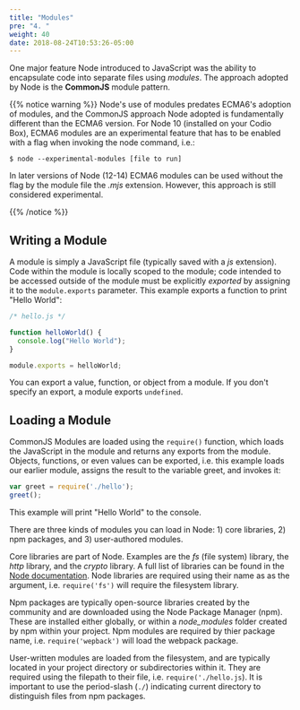 ```yaml
---
title: "Modules"
pre: "4. "
weight: 40
date: 2018-08-24T10:53:26-05:00
---
```


One major feature Node introduced to JavaScript was the ability to encapsulate code into separate files using _modules_.  The approach adopted by Node is the  __CommonJS__ module pattern. 

{{% notice warning %}}
Node's use of modules predates ECMA6's adoption of modules, and the CommonJS approach Node adopted is fundamentally different than the ECMA6 version.  For Node 10 (installed on your Codio Box), ECMA6 modules are an experimental feature that has to be enabled with a flag when invoking the node command, i.e.:

```text 
$ node --experimental-modules [file to run]
```

In later versions of Node (12-14) ECMA6 modules can be used without the flag by the module file the _.mjs_ extension.  However, this approach is still considered experimental.

{{% /notice %}}

## Writing a Module 
A module is simply a JavaScript file (typically saved with a _js_ extension).  Code within the module is locally scoped to the module; code intended to be accessed outside of the module must be explicitly _exported_ by assigning it to the `module.exports` parameter.  This example exports a function to print "Hello World":

```js
/* hello.js */

function helloWorld() {
  console.log("Hello World");
}

module.exports = helloWorld;
```

You can export a value, function, or object from a module.  If you don't specify an export, a module exports `undefined`.

## Loading a Module
CommonJS Modules are loaded using the `require()` function, which loads the JavaScript in the module and returns any exports from the module.  Objects, functions, or even values can be exported, i.e. this example loads our earlier module, assigns the result to the variable greet, and invokes it:

```js 
var greet = require('./hello');
greet();
```

This example will print "Hello World" to the console.

There are three kinds of modules you can load in Node: 1) core libraries, 2) npm packages, and 3) user-authored modules.

Core libraries are part of Node.  Examples are the _fs_ (file system) library, the _http_ library, and the _crypto_ library.  A full list of libraries can be found in the [Node documentation](https://nodejs.org/api/). Node libraries are required using their name as as the argument, i.e. `require('fs')` will require the filesystem library.

Npm packages are typically open-source libraries created by the community and are downloaded using the Node Package Manager (npm).  These are installed either globally, or within a _node_modules_ folder created by npm within your project.  Npm modules are required by thier package name, i.e. `require('wepback')` will load the webpack package.  

User-written modules are loaded from the filesystem, and are typically located in your project directory or subdirectories within it.  They are required using the filepath to their file, i.e. `require('./hello.js`).  It is important to use the period-slash (`./`) indicating current directory to distinguish files from npm packages.